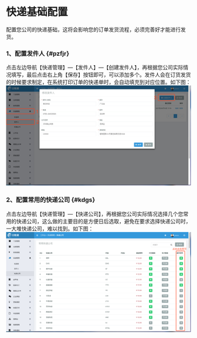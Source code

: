 # 快递基础配置

配置您公司的快递基础，这将会影响您的订单发货流程，必须完善好才能进行发货。

### 1、配置发件人 {#pzfjr}

点击左边导航【快递管理】—【发件人】—【创建发件人】，再根据您公司实际情况填写，最后点击右上角【保存】按钮即可，可以添加多个。发件人会在订货发货的时候要求制定，在系统打印订单的快递单时，会自动填充到对应位置。如下图：![](/assets/kdgl-fjr.png)

### 2、配置常用的快递公司 {#kdgs}

点击左边导航【快递管理】—【快递公司】，再根据您公司实际情况选择几个您常用的快递公司，这么做的主要目的是方便日后选取，避免在要求选择快递公司时，一大堆快递公司，难以找到。如下图：![](/assets/kdgl-kdgs.png)

